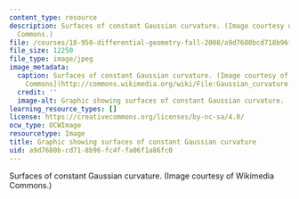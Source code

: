 ```yaml
---
content_type: resource
description: Surfaces of constant Gaussian curvature. (Image courtesy of Wikimedia
  Commons.)
file: /courses/18-950-differential-geometry-fall-2008/a9d7680bcd718b96fc4ffa06f1a86fc0_18-950f08-th.jpg
file_size: 12250
file_type: image/jpeg
image_metadata:
  caption: Surfaces of constant Gaussian curvature. (Image courtesy of [Wikimedia
    Commons](http://commons.wikimedia.org/wiki/File:Gaussian_curvature.PNG).)
  credit: ''
  image-alt: Graphic showing surfaces of constant Gaussian curvature.
learning_resource_types: []
license: https://creativecommons.org/licenses/by-nc-sa/4.0/
ocw_type: OCWImage
resourcetype: Image
title: Graphic showing surfaces of constant Gaussian curvature
uid: a9d7680b-cd71-8b96-fc4f-fa06f1a86fc0
---
```

Surfaces of constant Gaussian curvature. (Image courtesy of Wikimedia Commons.)